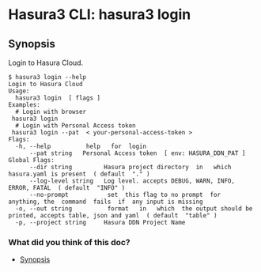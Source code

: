 # Hasura3 CLI: hasura3 login

## Synopsis​

Login to Hasura Cloud.

```
$ hasura3 login --help
Login to Hasura Cloud
Usage:
  hasura3 login  [ flags ]
Examples:
  # Login with browser
 hasura3 login
  # Login with Personal Access token
 hasura3 login --pat  < your-personal-access-token >
Flags:
  -h, --help          help   for  login
      --pat string   Personal Access token  [ env: HASURA_DDN_PAT ]
Global Flags:
      --dir string         Hasura project directory  in   which  hasura.yaml is present  ( default  "." )
      --log-level string   Log level. accepts DEBUG, WARN, INFO, ERROR, FATAL  ( default  "INFO" )
      --no-prompt           set  this flag to no prompt  for  anything, the  command  fails  if  any input is missing
  -o, --out string          format   in   which  the output should be printed, accepts table, json and yaml  ( default  "table" )
  -p, --project string     Hasura DDN Project Name
```

### What did you think of this doc?

- [ Synopsis ](https://hasura.io/docs/3.0/cli/commands/login/#synopsis)
